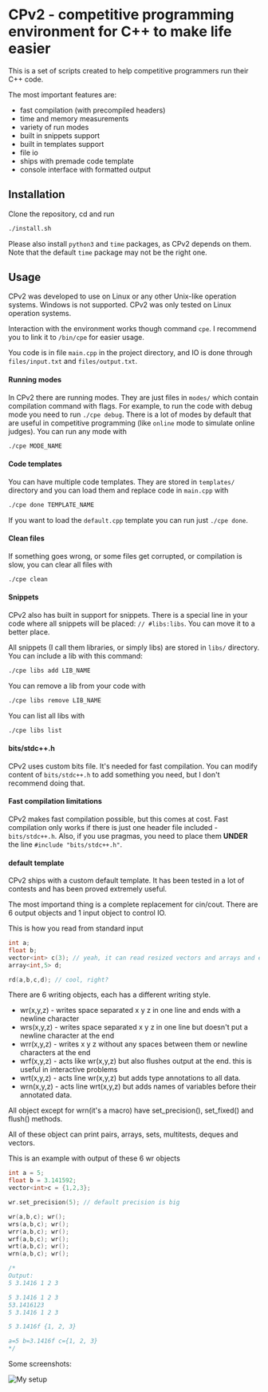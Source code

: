 
# CPv2 - competitive programming environment for C++ to make life easier

This is a set of scripts created to help competitive programmers run their C++ code. 

The most important features are:
- fast compilation (with precompiled headers)
- time and memory measurements
- variety of run modes
- built in snippets support
- built in templates support
- file io
- ships with premade code template
- console interface with formatted output


## Installation
Clone the repository, cd and run 
```bash
./install.sh
```

Please also install `python3` and `time` packages, as CPv2 depends on them. Note that the default `time` package may not be the right one.

## Usage
CPv2 was developed to use on Linux or any other Unix-like operation systems. Windows is not supported. CPv2 was only tested on Linux operation systems.

Interaction with the environment works though command `cpe`. I recommend you to link it to `/bin/cpe` for easier usage.

You code is in file `main.cpp` in the project directory, and IO is done through `files/input.txt` and `files/output.txt`.

#### Running modes
In CPv2 there are running modes. They are just files in `modes/` which contain compilation command with flags. For example, to run the code with debug mode you need to run `./cpe debug`.
There is a lot of modes by default that are useful in competitive programming (like `online` mode to simulate online judges). You can run any mode with 
```bash
./cpe MODE_NAME
```

#### Code templates
You can have multiple code templates. They are stored in `templates/` directory and you can load them and replace code in `main.cpp` with 
```bash
./cpe done TEMPLATE_NAME
```
If you want to load the `default.cpp` template you can run just `./cpe done`.

#### Clean files
If something goes wrong, or some files get corrupted, or compilation is slow, you can clear all files with 
```bash
./cpe clean
```

#### Snippets
CPv2 also has built in support for snippets. There is a special line in your code where all snippets will be placed: `// #libs:libs`. You can move it to a better place. 

All snippets (I call them libraries, or simply libs) are stored in `libs/` directory. You can include a lib with this command: 
```bash
./cpe libs add LIB_NAME
```
You can remove a lib from your code with 
```bash
./cpe libs remove LIB_NAME
```
You can list all libs with 
```bash
./cpe libs list
```

#### bits/stdc++.h
CPv2 uses custom bits file. It's needed for fast compilation. You can modify content of `bits/stdc++.h` to add something you need, but I don't recommend doing that.


#### Fast compilation limitations
CPv2 makes fast compilation possible, but this comes at cost. Fast compilation only works if there is just one header file included - `bits/stdc++.h`. Also, if you use pragmas, you need to place them **UNDER** the line `#include "bits/stdc++.h"`.


#### default template
CPv2 ships with a custom default template. It has been tested in a lot of contests and has been proved extremely useful. 

The most importand thing is a complete replacement for cin/cout. 
There are 6 output objects and 1 input object to control IO. 

This is how you read from standard input
```C++
int a;
float b;
vector<int> c(3); // yeah, it can read resized vectors and arrays and even more
array<int,5> d;

rd(a,b,c,d); // cool, right?
```

There are 6 writing objects, each has a different writing style.

- wr(x,y,z) - writes space separated x y z in one line and ends with a newline character
- wrs(x,y,z) - writes space separated x y z in one line but doesn't put a newline character at the end
- wrr(x,y,z) - writes x y z without any spaces between them or newline characters at the end
- wrf(x,y,z) - acts like wr(x,y,z) but also flushes output at the end. this is useful in interactive problems
- wrt(x,y,z) - acts line wr(x,y,z) but adds type annotations to all data.
- wrn(x,y,z) - acts line wrt(x,y,z) but adds names of variables before their annotated data.

All object except for wrn(it's a macro) have set_precision(), set_fixed() and flush() methods.


All of these object can print pairs, arrays, sets, multitests, deques and vectors.

This is an example with output of these 6 wr objects

```C++
int a = 5;
float b = 3.141592;
vector<int>c = {1,2,3};

wr.set_precision(5); // default precision is big

wr(a,b,c); wr();
wrs(a,b,c); wr();
wrr(a,b,c); wr();
wrf(a,b,c); wr();
wrt(a,b,c); wr();
wrn(a,b,c); wr();

/*
Output:
5 3.1416 1 2 3 

5 3.1416 1 2 3 
53.1416123
5 3.1416 1 2 3 

5 3.1416f {1, 2, 3}

a=5 b=3.1416f c={1, 2, 3}
*/
```


Some screenshots:

![My setup](https://i.imgur.com/1gRyJU2.png)